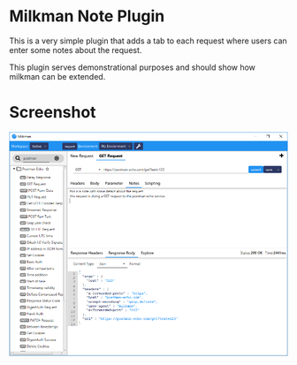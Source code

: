 # Milkman Note Plugin

This is a very simple plugin that adds a tab to each request where users can enter some notes about the request.

This plugin serves demonstrational purposes and should show how milkman can be extended.

# Screenshot

![img](/img/notes-plugin.png)